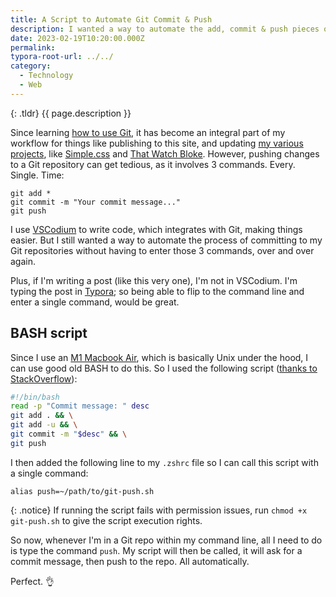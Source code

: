 ```yaml
---
title: A Script to Automate Git Commit & Push
description: I wanted a way to automate the add, commit & push pieces of pushing to git repo. Here's how I did it...
date: 2023-02-19T10:20:00.000Z
permalink:
typora-root-url: ../../
category:
  - Technology
  - Web
---
```


{: .tldr}
{{ page.description }}

Since learning [how to use Git](https://kevquirk.com/getting-started-with-git-a-simple-beginners-guide/), it has become an integral part of my workflow for things like publishing to this site, and updating [my various projects](https://kevquirk.com/projects), like [Simple.css](https://simplecss.org) and [That Watch Bloke](https://thatwatchbloke.com). However, pushing changes to a Git repository can get tedious, as it involves 3 commands. Every. Single. Time:

```
git add *
git commit -m "Your commit message..."
git push
```

I use [VSCodium](https://vscodium.com) to write code, which integrates with Git, making things easier. But I still wanted a way to automate the process of committing to my Git repositories without having to enter those 3 commands, over and over again.

Plus, if I'm writing a post (like this very one), I'm not in VSCodium. I'm typing the post in [Typora](https://typora.io); so being able to flip to the command line and enter a single command, would be great.

## BASH script

Since I use an [M1 Macbook Air](https://kevquirk.com/macbook-m1-4-month-update/), which is basically Unix under the hood, I can use good old BASH to do this. So I used the following script ([thanks to StackOverflow](https://stackoverflow.com/questions/8482843/git-commit-bash-script)):

```bash
#!/bin/bash
read -p "Commit message: " desc
git add . && \
git add -u && \
git commit -m "$desc" && \
git push
```

I then added the following line to my `.zshrc` file so I can call this script with a single command:

```
alias push=~/path/to/git-push.sh
```

{: .notice}
If running the script fails with permission issues, run `chmod +x git-push.sh` to give the script execution rights.

So now, whenever I'm in a Git repo within my command line, all I need to do is type the command `push`. My script will then be called, it will ask for a commit message, then push to the repo. All automatically.

Perfect. 👌
